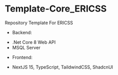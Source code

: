 # Template-Core_ERICSS
Repository Template For ERICSS

- Backend:
+ .Net Core 8 Web API
+ MSQL Server
- Frontend:
+ NextJS 15, TypeScript, TaildwindCSS, ShadcnUI

